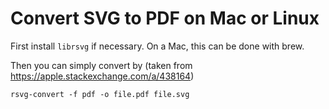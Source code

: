 # Convert SVG to PDF on Mac or Linux

First install `librsvg` if necessary. On a Mac, this can be done with brew.

Then you can simply convert by (taken from https://apple.stackexchange.com/a/438164)

```
rsvg-convert -f pdf -o file.pdf file.svg
```
